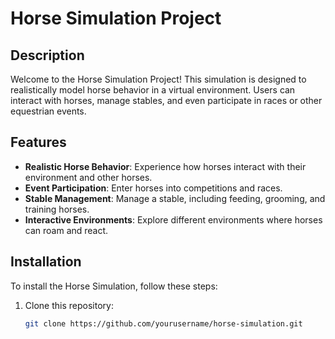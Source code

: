 # Horse Simulation Project

## Description
Welcome to the Horse Simulation Project! This simulation is designed to realistically model horse behavior in a virtual environment. Users can interact with horses, manage stables, and even participate in races or other equestrian events.

## Features
- **Realistic Horse Behavior**: Experience how horses interact with their environment and other horses.
- **Event Participation**: Enter horses into competitions and races.
- **Stable Management**: Manage a stable, including feeding, grooming, and training horses.
- **Interactive Environments**: Explore different environments where horses can roam and react.

## Installation
To install the Horse Simulation, follow these steps:

1. Clone this repository:
   ```bash
   git clone https://github.com/yourusername/horse-simulation.git
